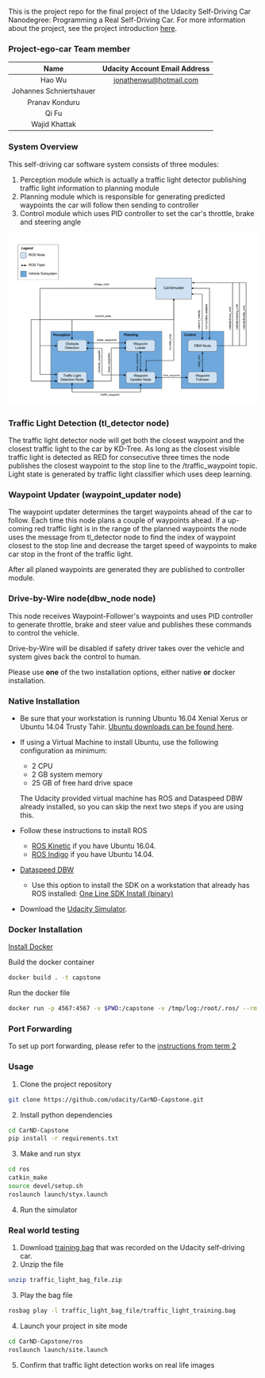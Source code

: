 This is the project repo for the final project of the Udacity Self-Driving Car Nanodegree: Programming a Real Self-Driving Car. For more information about the project, see the project introduction [here](https://classroom.udacity.com/nanodegrees/nd013/parts/6047fe34-d93c-4f50-8336-b70ef10cb4b2/modules/e1a23b06-329a-4684-a717-ad476f0d8dff/lessons/462c933d-9f24-42d3-8bdc-a08a5fc866e4/concepts/5ab4b122-83e6-436d-850f-9f4d26627fd9).

### Project-ego-car Team member
|  Name                                   | Udacity Account Email Address     |
|:---------------------------------------:|:---------------------------------:|
| Hao Wu                                  |   jonathenwu@hotmail.com          |
| Johannes Schniertshauer                 |                                   |
| Pranav Konduru                          |                                   |
| Qi Fu                                   |                                   |
| Wajid Khattak                           |                                   |

### System Overview
This self-driving car software system consists of three modules:
1. Perception module which is actually a traffic light detector publishing traffic light information to planning module
2. Planning module which is responsible for generating predicted waypoints the car will follow then sending to controller
3. Control module which uses PID controller to set the car's throttle, brake and steering angle

[image1]: ./imgs/System-Architecture.png "System Architecture"
![alt text][image1]

### Traffic Light Detection (tl_detector node)
The traffic light detector node will get both the closest waypoint and the closest traffic light to the car by KD-Tree. As long as the closest visible traffic light is detected as RED for consecutive three times the node publishes the closest waypoint to the stop line to the /traffic_waypoint topic. Light state is generated by traffic light classifier which uses deep learning.

### Waypoint Updater (waypoint_updater node)

The waypoint updater determines the target waypoints ahead of the car to follow. Each time this node plans a couple of waypoints ahead. If a up-coming red traffic light is in the range of the planned waypoints the node uses the message from tl_detector node to find the index of waypoint closest to the stop line and decrease the target speed of waypoints to make car stop in the front of the traffic light. 

After all planed waypoints are generated they are published to controller module.


### Drive-by-Wire node(dbw_node node)
This node receives Waypoint-Follower's waypoints and uses PID controller to generate throttle, brake and steer value and publishes these commands to control the vehicle.

Drive-by-Wire will be disabled if safety driver takes over the vehicle and system gives back the control to human.

Please use **one** of the two installation options, either native **or** docker installation.

### Native Installation

* Be sure that your workstation is running Ubuntu 16.04 Xenial Xerus or Ubuntu 14.04 Trusty Tahir. [Ubuntu downloads can be found here](https://www.ubuntu.com/download/desktop).
* If using a Virtual Machine to install Ubuntu, use the following configuration as minimum:
  * 2 CPU
  * 2 GB system memory
  * 25 GB of free hard drive space

  The Udacity provided virtual machine has ROS and Dataspeed DBW already installed, so you can skip the next two steps if you are using this.

* Follow these instructions to install ROS
  * [ROS Kinetic](http://wiki.ros.org/kinetic/Installation/Ubuntu) if you have Ubuntu 16.04.
  * [ROS Indigo](http://wiki.ros.org/indigo/Installation/Ubuntu) if you have Ubuntu 14.04.
* [Dataspeed DBW](https://bitbucket.org/DataspeedInc/dbw_mkz_ros)
  * Use this option to install the SDK on a workstation that already has ROS installed: [One Line SDK Install (binary)](https://bitbucket.org/DataspeedInc/dbw_mkz_ros/src/81e63fcc335d7b64139d7482017d6a97b405e250/ROS_SETUP.md?fileviewer=file-view-default)
* Download the [Udacity Simulator](https://github.com/udacity/CarND-Capstone/releases).

### Docker Installation
[Install Docker](https://docs.docker.com/engine/installation/)

Build the docker container
```bash
docker build . -t capstone
```

Run the docker file
```bash
docker run -p 4567:4567 -v $PWD:/capstone -v /tmp/log:/root/.ros/ --rm -it capstone
```

### Port Forwarding
To set up port forwarding, please refer to the [instructions from term 2](https://classroom.udacity.com/nanodegrees/nd013/parts/40f38239-66b6-46ec-ae68-03afd8a601c8/modules/0949fca6-b379-42af-a919-ee50aa304e6a/lessons/f758c44c-5e40-4e01-93b5-1a82aa4e044f/concepts/16cf4a78-4fc7-49e1-8621-3450ca938b77)

### Usage

1. Clone the project repository
```bash
git clone https://github.com/udacity/CarND-Capstone.git
```

2. Install python dependencies
```bash
cd CarND-Capstone
pip install -r requirements.txt
```
3. Make and run styx
```bash
cd ros
catkin_make
source devel/setup.sh
roslaunch launch/styx.launch
```
4. Run the simulator

### Real world testing
1. Download [training bag](https://s3-us-west-1.amazonaws.com/udacity-selfdrivingcar/traffic_light_bag_file.zip) that was recorded on the Udacity self-driving car.
2. Unzip the file
```bash
unzip traffic_light_bag_file.zip
```
3. Play the bag file
```bash
rosbag play -l traffic_light_bag_file/traffic_light_training.bag
```
4. Launch your project in site mode
```bash
cd CarND-Capstone/ros
roslaunch launch/site.launch
```
5. Confirm that traffic light detection works on real life images
